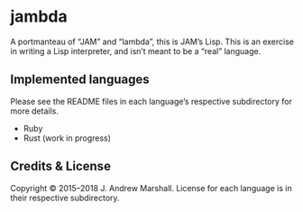 # jambda

A portmanteau of “JAM” and “lambda”, this is JAM’s Lisp. This is an exercise in writing a Lisp interpreter, and isn’t meant to be a “real” language.

## Implemented languages

Please see the README files in each language’s respective subdirectory for more details.

- Ruby
- Rust (work in progress)

## Credits & License

Copyright © 2015–2018 J. Andrew Marshall. License for each language is in their respective subdirectory.
